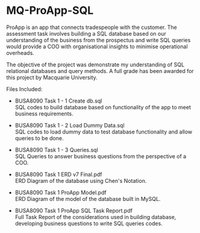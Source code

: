 # MQ-ProApp-SQL

ProApp is an app that connects tradespeople with the customer. The assessment task involves building a SQL database based on our understanding of the business from the prospectus and write SQL queries would provide a COO with organisational insights to minimise operational overheads.

The objective of the project was demonstrate my understanding of SQL relational databases and query methods. A full grade has been awarded for this project by Macquarie University.

Files Included:

* BUSA8090 Task 1 - 1 Create db.sql\
SQL codes to build database based on functionality of the app to meet business requirements.

* BUSA8090 Task 1 - 2 Load Dummy Data.sql\
SQL codes to load dummy data to test database functionality and allow queries to be done.

* BUSA8090 Task 1 - 3 Queries.sql\
SQL Queries to answer business questions from the perspective of a COO.

* BUSA8090 Task 1 ERD v7 Final.pdf\
ERD Diagram of the database using Chen's Notation.

* BUSA8090 Task 1 ProApp Model.pdf\
ERD Diagram of the model of the database built in MySQL.

* BUSA8090 Task 1 ProApp SQL Task Report.pdf\
Full Task Report of the considerations used in building database, developing business questions to write SQL queries codes.
